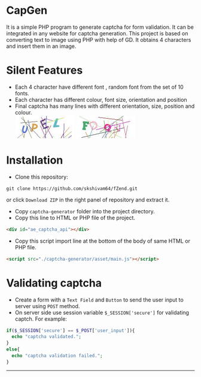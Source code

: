 CapGen 
=================

It is a simple PHP program to generate captcha for form validation. It can be integrated in any website for captcha generation. This project is based on converting text to image using PHP with help of GD. It obtains 4 characters and insert them in an image.

Silent Features 
================
* Each 4 character have different font , random font from the set of 10 fonts. 
* Each character has different colour, font size, orientation and position 
* Final captcha has many lines with different orientation, size, position and colour.<br>
![g](/screenshot/img0.png)  ![g](/screenshot/img1.png)

Installation
================
* Clone this repository:  
```console
git clone https://github.com/skshivam64/fZend.git
```
or click `Download ZIP` in the right panel of repository and extract it.
* Copy `captcha-generator` folder into the project directory.
* Copy this line to HTML or PHP file of the project.
```html
<div id="ae_captcha_api"></div>
```
* Copy this script import line at the bottom of the body of same HTML or PHP file.
```html
<script src="./captcha-generator/asset/main.js"></script>
```
Validating captcha 
===================
* Create a form with a `Text Field` and `Button` to send the user input to server using `POST` method.
* On server side use session variable `$_SESSION['secure']` for validating captch. For example:
```php
if($_SESSION['secure'] == $_POST['user_input']){
  echo "captcha validated.";
} 
else{
  echo "captcha validation failed.";
}
```
---------------------------------------------
